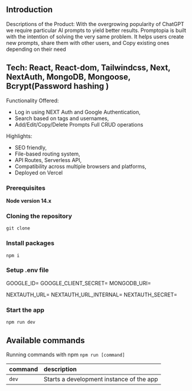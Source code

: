 

## Introduction
Descriptions of the Product: With the overgrowing popularity of ChatGPT we require particular AI prompts to yield better results. Promptopia is built with the intention of solving the very same problem. It helps users create new prompts, share them with other users, and Copy existing ones depending on their need


## Tech: React, React-dom, Tailwindcss, Next, NextAuth, MongoDB, Mongoose, Bcrypt(Password hashing )

 Functionality Offered: 
  - Log in using NEXT Auth and Google Authentication, 
  - Search based on tags and usernames, 
  - Add/Edit/Copy/Delete Prompts Full CRUD operations

Highlights: 
  - SEO friendly, 
  - File-based routing system,
  - API Routes, Serverless API, 
  - Compatibility across multiple browsers and platforms, 
  - Deployed on Vercel 
### Prerequisites

**Node version 14.x**

### Cloning the repository

```shell
git clone 
```

### Install packages

```shell
npm i
```

### Setup .env file

GOOGLE_ID=
GOOGLE_CLIENT_SECRET=
MONGODB_URI=

NEXTAUTH_URL=
NEXTAUTH_URL_INTERNAL=
NEXTAUTH_SECRET=

### Start the app

```shell
npm run dev
```

## Available commands

Running commands with npm `npm run [command]`

| command         | description                              |
| :-------------- | :--------------------------------------- |
| `dev`           | Starts a development instance of the app |
